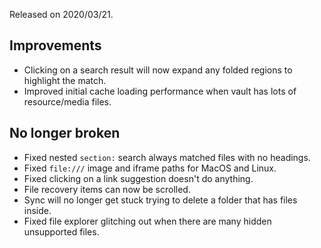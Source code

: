 Released on 2020/03/21.

## Improvements

- Clicking on a search result will now expand any folded regions to highlight the match.
- Improved initial cache loading performance when vault has lots of resource/media files.

## No longer broken

- Fixed nested `section:` search always matched files with no headings.
- Fixed `file:///` image and iframe paths for MacOS and Linux.
- Fixed clicking on a link suggestion doesn't do anything.
- File recovery items can now be scrolled.
- Sync will no longer get stuck trying to delete a folder that has files inside.
- Fixed file explorer glitching out when there are many hidden unsupported files.
